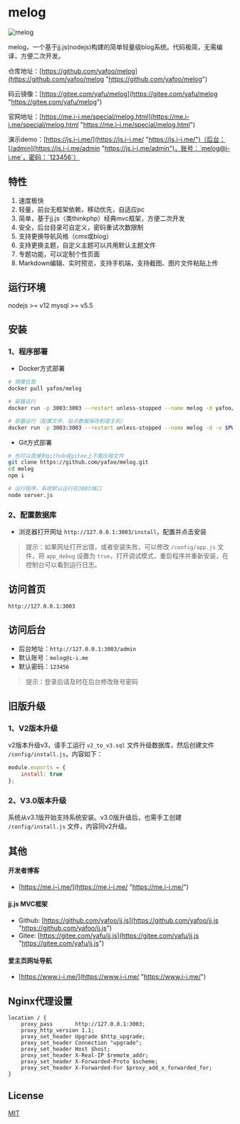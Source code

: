 # melog

![melog](https://me.i-i.me/static/images/melog_360.png "melog")

melog，一个基于jj.js(nodejs)构建的简单轻量级blog系统。代码极简，无需编译，方便二次开发。

仓库地址：[https://github.com/yafoo/melog](https://github.com/yafoo/melog "https://github.com/yafoo/melog")

码云镜像：[https://gitee.com/yafu/melog](https://gitee.com/yafu/melog "https://gitee.com/yafu/melog")

官网地址：[https://me.i-i.me/special/melog.html](https://me.i-i.me/special/melog.html "https://me.i-i.me/special/melog.html")

演示demo：[https://js.i-i.me/](https://js.i-i.me/ "https://js.i-i.me/")（后台：[/admin](https://js.i-i.me/admin "https://js.i-i.me/admin")，账号：`melog@i-i.me`，密码：`123456`）

## 特性

1. 速度极快
2. 轻量，前台无框架依赖，移动优先，自适应pc
3. 简单，基于jj.js（类thinkphp）经典mvc框架，方便二次开发
4. 安全，后台目录可自定义，密码重试次数限制
5. 支持更换导航风格（cms或blog）
6. 支持更换主题，自定义主题可以共用默认主题文件
7. 专题功能，可以定制个性页面
8. Markdown编辑、实时预览，支持手机端，支持截图、图片文件粘贴上传

## 运行环境
nodejs >= v12
mysql >= v5.5

## 安装

### 1、程序部署

- Docker方式部署

```bash
# 镜像拉取
docker pull yafoo/melog

# 容器运行
docker run -p 3003:3003 --restart unless-stopped --name melog -d yafoo/melog

# 容器运行（配置文件、站点数据保存到宿主机）
docker run -p 3003:3003 --restart unless-stopped --name melog -d -v $PWD/melog/config:/melog/config -v $PWD/melog/upload:/melog/public/upload yafoo/melog
```

- Git方式部署

```bash
# 也可以直接到github或gitee上下载压缩文件
git clone https://github.com/yafoo/melog.git
cd melog
npm i

# 运行程序，系统默认运行在3003端口
node server.js
```

### 2、配置数据库

- 浏览器打开网址 `http://127.0.0.1:3003/install`，配置并点击安装

> 提示：如果网址打开出错，或者安装失败，可以修改 `/config/app.js` 文件，将 `app_debug` 设置为 `true`，打开调试模式，重启程序并重新安装，在控制台可以看到运行日志。

## 访问首页

```
http://127.0.0.1:3003
```

## 访问后台

- 后台地址：`http://127.0.0.1:3003/admin`  
- 默认账号：`melog@i-i.me`  
- 默认密码：`123456`

> 提示：登录后请及时在后台修改账号密码

## 旧版升级

### 1、V2版本升级

v2版本升级v3，请手工运行 `v2_to_v3.sql` 文件升级数据库，然后创建文件 `/config/install.js`，内容如下：

```javascript
module.exports = {
    install: true
};
```

### 2、V3.0版本升级

系统从v3.1版开始支持系统安装。v3.0版升级后，也需手工创建 `/config/install.js` 文件，内容同v2升级。

## 其他

#### 开发者博客
-  [https://me.i-i.me/](https://me.i-i.me/ "https://me.i-i.me/")

#### jj.js MVC框架
-  Github: [https://github.com/yafoo/jj.js](https://github.com/yafoo/jj.js "https://github.com/yafoo/jj.js")
-  Gitee: [https://gitee.com/yafu/jj.js](https://gitee.com/yafu/jj.js "https://gitee.com/yafu/jj.js")

#### 爱主页网址导航
-  [https://www.i-i.me/](https://www.i-i.me/ "https://www.i-i.me/")

## Nginx代理设置

```nginx
location / {
    proxy_pass       http://127.0.0.1:3003;
    proxy_http_version 1.1;
    proxy_set_header Upgrade $http_upgrade;
    proxy_set_header Connection "upgrade";
    proxy_set_header Host $host;
    proxy_set_header X-Real-IP $remote_addr;
    proxy_set_header X-Forwarded-Proto $scheme;
    proxy_set_header X-Forwarded-For $proxy_add_x_forwarded_for;
}
```

## License

[MIT](LICENSE)